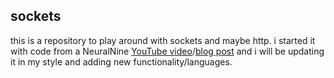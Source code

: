 ## sockets

this is a repository to play around with sockets and maybe http. i started it with code from a NeuralNine [YouTube video](https://www.youtube.com/watch?v=3UOyky9sEQY)/[blog post](https://www.neuralnine.com/tcp-chat-in-python/) and i will be updating it in my style and adding new functionality/languages.
